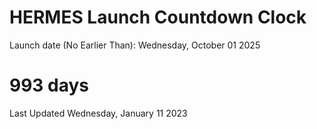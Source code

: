 # HERMES Launch Countdown Clock

Launch date (No Earlier Than): Wednesday, October 01 2025
# 993 days

Last Updated Wednesday, January 11 2023